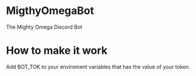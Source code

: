 # MigthyOmegaBot
 The Mighty Omega Discord Bot


# How to make it work
 Add BOT_TOK to your enviroment variables that has the value of your token.
